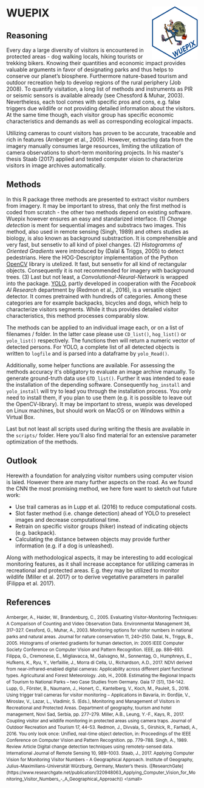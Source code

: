# WUEPIX <img src="man/hexlogo.png" align="right" width="120"/>

## Reasoning
Every day a large diversity of visitors is encountered in protected areas - dog walking locals, hiking tourists or trekking bikers. Knowing their quantities and economic impact provides valuable arguments in favor of designating parks and thus helps to conserve our planet’s biosphere. Furthermore nature-based tourism and outdoor recreation help to develop regions of the rural periphery (Job 2008). To quantify visitation, a long list of methods and instruments as PIR or seismic sensors is available already (see Chessford & Muhar, 2003). Nevertheless, each tool comes with specific pros and cons, e.g. false triggers due wildlife or not providing detailed information about the visitors. At the same time though, each visitor group has specific economic characteristics and demands as well as corresponding ecological impacts.  

Utilizing cameras to count visitors has proven to be accurate, traceable and rich in features (Arnberger et al., 2005). However, extracting data from the imagery manually consumes large resources, limiting the utilization of camera observations to short-term monitoring projects. In his master's thesis Staab (2017) applied and tested computer vision to characterize visitors in image archives automatically.



## Methods
In this R package three methods are presented to extract visitor numbers from imagery. It may be important to stress, that only the first method is coded from scratch - the other two methods depend on existing software. Wuepix however ensures an easy and standarized interface. (1) *Change detection* is ment for sequential images and substracs two images. This method, also used in remote sensing (Singh, 1989) and others studies as biology, is also known as background substraction. It is comprehensible and very fast, but sensetiv to all kind of pixel changes. (2) *Histogramms of Oriented Gradients* were introduced by (Dalal & Triggs, 2005) to detect pedestrians. Here the HOG-Descriptor implementation of the Python [OpenCV](https://opencv.org/) library is utelized. It fast, but sensetiv for all kind of rectangular objects. Consequently it is not recommended for imagery with background trees. (3) Last but not least, a *Convolutional-Neural-Network* is wrapped into the package. [YOLO](https://pjreddie.com/darknet/yolo/), partly developed in cooperation with the *Facebook AI Research* department by (Redmon et al., 2016), is a versatile object detector. It comes pretrained with hundreds of categories. Among these categories are for example backpacks, bicycles and dogs, which help to characterize visitors segments. While it thus provides detailed visitor characteristics, this method processes comparably slow.

The methods can be applied to an individual image each, or on a list of filenames / folder. In the latter case please use `CD_list()`, `hog_list()` or `yolo_list()` respectively. The functions then will return a numeric vector of detected persons. For YOLO, a complete list of all detected objects is written to `logfile` and is parsed into a dataframe by `yolo_Read()`.

Additionally, some helper functions are available. For assessing the methods accuracy it's obligatory to evaluate an image archive manually. To generate ground-truth data use `GTD_list()`. Further it was intended to ease the installation of the depending software. Consequently `hog_install` and `yolo_install` will try to lead you through the installation process. You only need to install them, if you plan to  use them (e.g. it is possible to leave out the OpenCV-library). It may be important to stress, wuepix was developed on Linux machines, but should work on MacOS or on Windows within a Virtual Box.

Last but not least all scripts used during writing the thesis are available in the `scripts/` folder. Here you'll also find material for an extensive parameter optimization of the methods.



## Outlook
Herewith a foundation for analyzing visitor numbers using computer vision is laied. However there are many further aspects on the road. As we found the CNN the most promising method, we here fore want to sketch out future work:

- Use trail cameras as in Lupp et al. (2016) to reduce computational costs.  
- Slot faster method (i.e. change detection) ahead of YOLO to preselect images and decrease computational time.  
- Retrain on specific visitor groups (hiker) instead of indicating objects (e.g. backpack).  
- Calculating the distance between objects may provide further information (e.g. if a dog is unleashed).  

Along with methodological aspects, it may be interesting to add ecological monitoring features, as it shall increase acceptance for utilizing cameras in recreational and protected areas. E.g. they may be utilized to monitor wildlife (Miller et al. 2017) or to derive vegetative parameters in parallel (Filippa et al. 2017). 



## References
<small>
Arnberger, A., Haider, W., Brandenburg, C., 2005. Evaluating Visitor-Monitoring Techniques: A Comparison of Counting and Video Observation Data. Environmental Management 36, 317–327.  
Cessford, G., Muhar, A., 2003. Monitoring options for visitor numbers in national parks and natural areas. Journal for nature conservation 11, 240–250.  
Dalal, N., Triggs, B., 2005. Histograms of oriented gradients for human detection, in: 2005 IEEE Computer Society Conference on Computer Vision and Pattern Recognition. IEEE, pp. 886–893.  
Filippa, G., Cremonese, E., Migliavacca, M., Galvagno, M., Sonnentag, O., Humphreys, E., Hufkens, K., Ryu, Y., Verfaillie, J., Morra di Cella, U., Richardson, A.D., 2017. NDVI derived from near-infrared-enabled digital cameras: Applicability across different plant functional types. Agricultural and Forest Meteorology.  
Job, H., 2008. Estimating the Regional Impacts of Tourism to National Parks – two Case Studies from Germany. Gaia 17 (S1), 134-142.  
Lupp, G., Förster, B., Naumann, J., Honert, C., Kantelberg, V., Koch, M., Pauleit, S., 2016. Using trigger trail cameras for visitor monitoring – Applications in Bavaria, in: Đorđije, V., Miroslav, V., Lazar, L., Vladimir, S. (Eds.), Monitoring and Management of Visitors in Recreational and Protected Areas. Department of geography, tourism and hotel management, Novi Sad, Serbia, pp. 277–279.  
Miller, A.B., Leung, Y.-F., Kays, R., 2017. Coupling visitor and wildlife monitoring in protected areas using camera traps. Journal of Outdoor Recreation and Tourism 17, 44–53.  
Redmon, J., Divvala, S., Girshick, R., Farhadi, A., 2016. You only look once: Unified, real-time object detection, in: Proceedings of the IEEE Conference on Computer Vision and Pattern Recognition. pp. 779–788.  
Singh, A., 1989. Review Article Digital change detection techniques using remotely-sensed data. International Journal of Remote Sensing 10, 989–1003.  
Staab, J., 2017. Applying Computer Vision for Monitoring Visitor Numbers - A Geographical Approach. Institute of Geography, Julius-Maximilians-Universität Würzburg, Germany, Master’s thesis. ([ResearchGate](https://www.researchgate.net/publication/320948063_Applying_Computer_Vision_for_Monitoring_Visitor_Numbers_-_A_Geographical_Approach))  
<\small>



